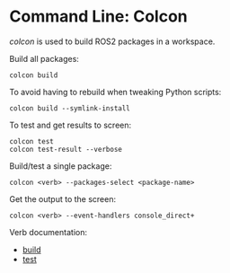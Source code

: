 # Command Line: Colcon

_colcon_ is used to build ROS2 packages in a workspace.

Build all packages:

```
colcon build
```

To avoid having to rebuild when tweaking Python scripts:

```
colcon build --symlink-install
```

To test and get results to screen:

```
colcon test
colcon test-result --verbose
```

Build/test a single package:

```
colcon <verb> --packages-select <package-name>
```

Get the output to the screen:

```
colcon <verb> --event-handlers console_direct+
```

Verb documentation:

 * [build](https://colcon.readthedocs.io/en/released/reference/verb/build.html)
 * [test](https://colcon.readthedocs.io/en/released/reference/verb/test.html)
